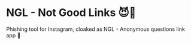 # NGL - Not Good Links 😈🔗
Phishing tool for Instagram, cloaked as NGL - Anonymous questions link app 😬
